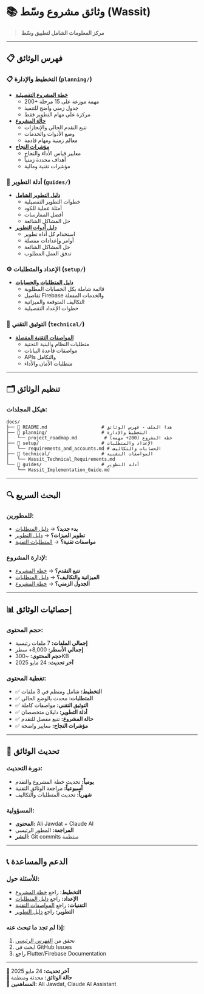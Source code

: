 # 📚 وثائق مشروع وسّط (Wassit)

> **مركز المعلومات الشامل لتطبيق وسّط**

---

## 📋 فهرس الوثائق

### 📋 **التخطيط والإدارة** (`planning/`)
- **[خطة المشروع التفصيلية](planning/project_roadmap.md)**
  - 200+ مهمة موزعة على 15 مرحلة
  - جدول زمني واضح للتنفيذ
  - مركزة على مهام التطوير فقط
- **[حالة المشروع](planning/project_status.md)**
  - تتبع التقدم الحالي والإنجازات
  - وضع الأدوات والخدمات
  - معالم زمنية ومهام قادمة
- **[مؤشرات النجاح](planning/success_metrics.md)**
  - معايير قياس الأداء والنجاح
  - أهداف محددة زمنياً
  - مؤشرات تقنية ومالية

### 📖 **أدلة التطوير** (`guides/`)
- **[دليل التطوير الشامل](guides/Wassit_Implementation_Guide.md)**
  - خطوات التطوير التفصيلية
  - أمثلة عملية للكود
  - أفضل الممارسات
  - حل المشاكل الشائعة
- **[دليل أدوات التطوير](guides/development_tools_guide.md)**
  - استخدام كل أداة تطوير
  - أوامر وإعدادات مفصلة
  - حل المشاكل الشائعة
  - تدفق العمل المطلوب

### ⚙️ **الإعداد والمتطلبات** (`setup/`)
- **[دليل المتطلبات والحسابات](setup/requirements_and_accounts.md)**
  - قائمة شاملة بكل الحسابات المطلوبة
  - تفاصيل Firebase والخدمات المفعلة
  - التكاليف المتوقعة والميزانية
  - خطوات الإعداد التفصيلية

### 🔧 **التوثيق التقني** (`technical/`)
- **[المواصفات التقنية المفصلة](technical/Wassit_Technical_Requirements.md)**
  - متطلبات النظام والبنية التحتية
  - مواصفات قاعدة البيانات
  - APIs والتكامل
  - متطلبات الأمان والأداء

---

## 🗂️ تنظيم الوثائق

### **هيكل المجلدات:**
```
docs/
├── 📄 README.md                    # هذا الملف - فهرس الوثائق
├── 📁 planning/                    # التخطيط والإدارة
│   └── project_roadmap.md          # خطة المشروع (200+ مهمة)
├── 📁 setup/                       # الإعداد والمتطلبات
│   └── requirements_and_accounts.md # الحسابات والتكاليف
├── 📁 technical/                   # المواصفات التقنية
│   └── Wassit_Technical_Requirements.md
└── 📁 guides/                      # أدلة التطوير
    └── Wassit_Implementation_Guide.md
```

---

## 🔍 البحث السريع

### **للمطورين:**
- **بدء جديد؟** → [دليل المتطلبات](setup/requirements_and_accounts.md)
- **تطوير الميزات؟** → [دليل التطوير](guides/Wassit_Implementation_Guide.md)
- **مواصفات تقنية؟** → [المتطلبات التقنية](technical/Wassit_Technical_Requirements.md)

### **لإدارة المشروع:**
- **تتبع التقدم؟** → [خطة المشروع](planning/project_roadmap.md)
- **الميزانية والتكاليف؟** → [دليل المتطلبات](setup/requirements_and_accounts.md)
- **الجدول الزمني؟** → [خطة المشروع](planning/project_roadmap.md)

---

## 📊 إحصائيات الوثائق

### **حجم المحتوى:**
- **إجمالي الملفات:** 7 ملفات رئيسية
- **إجمالي الأسطر:** 8,000+ سطر
- **حجم المحتوى:** ~300KB
- **آخر تحديث:** 24 مايو 2025

### **تغطية المحتوى:**
- ✅ **التخطيط:** شامل ومنظم في 3 ملفات
- ✅ **المتطلبات:** محدث بالوضع الحالي
- ✅ **التوثيق التقني:** مواصفات كاملة
- ✅ **أدلة التطوير:** دليلان متخصصان
- ✅ **حالة المشروع:** تتبع مفصل للتقدم
- ✅ **مؤشرات النجاح:** معايير واضحة

---

## 🔄 تحديث الوثائق

### **دورة التحديث:**
- **يومياً:** تحديث خطة المشروع والتقدم
- **أسبوعياً:** مراجعة الوثائق التقنية
- **شهرياً:** تحديث المتطلبات والتكاليف

### **المسؤولية:**
- **المحتوى:** Ali Jawdat + Claude AI
- **المراجعة:** المطور الرئيسي
- **النشر:** Git commits منتظمة

---

## 📞 الدعم والمساعدة

### **للأسئلة حول:**
- **التخطيط:** راجع [خطة المشروع](planning/project_roadmap.md)
- **الإعداد:** راجع [دليل المتطلبات](setup/requirements_and_accounts.md)
- **التقنيات:** راجع [المواصفات التقنية](technical/Wassit_Technical_Requirements.md)
- **التطوير:** راجع [دليل التطوير](guides/Wassit_Implementation_Guide.md)

### **إذا لم تجد ما تبحث عنه:**
1. تحقق من [الفهرس الرئيسي](../README.md)
2. ابحث في GitHub Issues
3. راجع Flutter/Firebase Documentation

---

**📅 آخر تحديث:** 24 مايو 2025  
**🎯 حالة الوثائق:** محدثة ومنظمة  
**📝 المساهمين:** Ali Jawdat, Claude AI Assistant 